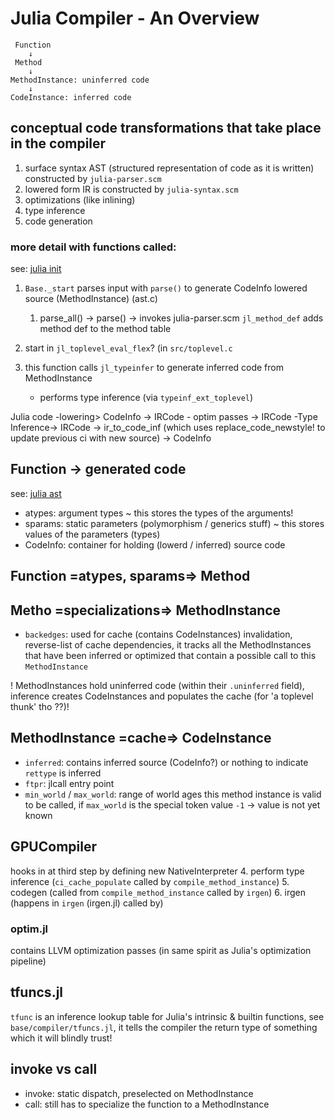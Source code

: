 # Julia Compiler - An Overview

```
 Function
    ↓
 Method
    ↓
MethodInstance: uninferred code
    ↓
CodeInstance: inferred code
```

## conceptual code transformations that take place in the compiler

1. surface syntax AST (structured representation of code as it is written) constructed by `julia-parser.scm`
2. lowered form IR is constructed by `julia-syntax.scm`
3. optimizations (like inlining)
4. type inference
5. code generation

### more detail with functions called:

see: [julia init](https://docs.julialang.org/en/v1/devdocs/init/)
1. `Base._start` parses input with `parse()` to generate CodeInfo lowered source (MethodInstance) (ast.c)
    1. parse_all() -> parse() -> invokes julia-parser.scm
`jl_method_def` adds method def to the method table

2. start in `jl_toplevel_eval_flex`? (in `src/toplevel.c`
3. this function calls `jl_typeinfer` to generate inferred code from MethodInstance
    - performs type inference (via `typeinf_ext_toplevel`)

Julia code -lowering> CodeInfo
-> IRCode - optim passes -> IRCode 
-Type Inference-> IRCode 
-> ir_to_code_inf (which uses replace_code_newstyle! to update previous ci with new source)
-> CodeInfo

## Function -> generated code

see: [julia ast](https://docs.julialang.org/en/v1/devdocs/ast/)

- atypes: argument types ~ this stores the types of the arguments!
- sparams: static parameters (polymorphism / generics stuff) ~ this stores values of the parameters (types)
- CodeInfo: container for holding (lowerd / inferred) source code

## Function =atypes, sparams=> Method 

## Metho =specializations=> MethodInstance

- `backedges`: used for cache (contains CodeInstances) invalidation, reverse-list of cache dependencies, it tracks all the MethodInstances that have been inferred or optimized that contain a possible call to this `MethodInstance`

! MethodInstances hold uninferred code (within their `.uninferred` field), inference creates CodeInstances and populates the cache (for 'a toplevel thunk' tho ??)!

## MethodInstance =cache=> CodeInstance

- `inferred`: contains inferred source (CodeInfo?) or nothing to indicate `rettype` is inferred
- `ftpr`: jlcall entry point
- `min_world` / `max_world`: range of world ages this method instance is valid to be called, if `max_world` is the special token value `-1` -> value is not yet known

## GPUCompiler

hooks in at third step by defining new NativeInterpreter
4. perform type inference (`ci_cache_populate` called by `compile_method_instance`)
5. codegen (called from `compile_method_instance` called by `irgen`)
6. irgen (happens in `irgen` (irgen.jl) called by)

### optim.jl

contains LLVM optimization passes (in same spirit as Julia's optimization pipeline)

## tfuncs.jl

`tfunc` is an inference lookup table for Julia's intrinsic & builtin functions, see `base/compiler/tfuncs.jl`, it tells the compiler the return type of something which it will blindly trust!

## invoke vs call
- invoke: static dispatch, preselected on MethodInstance
- call: still has to specialize the function to a MethodInstance

